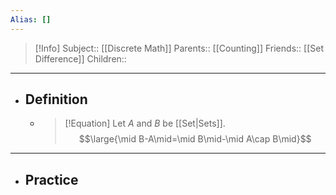 ```yaml
---
Alias: []
---
```

> [!Info]
> Subject:: [[Discrete Math]]
> Parents:: [[Counting]]
> Friends:: [[Set Difference]]
> Children:: 
---
- ## Definition
	- > [!Equation]
	  > Let $A$ and $B$ be [[Set|Sets]].
	  > $$\large{\mid B-A\mid=\mid B\mid-\mid A\cap B\mid}$$
---
- ## Practice